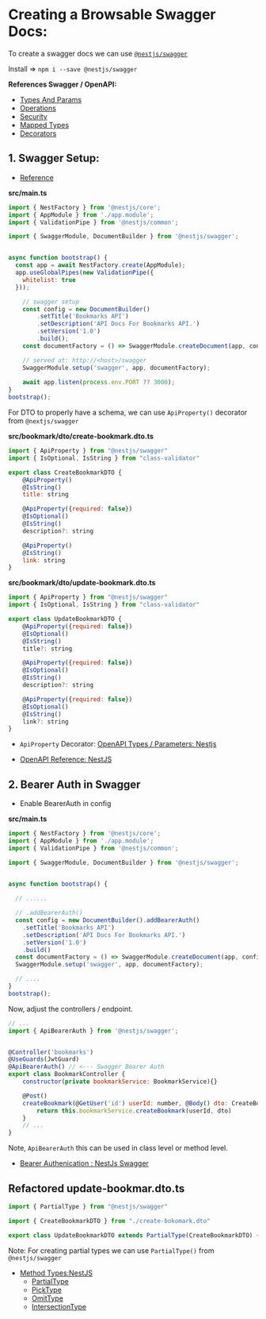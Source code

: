 # Creating a Browsable Swagger Docs:

To create a swagger docs we can use [``@nestjs/swagger``](https://www.npmjs.com/package/@nestjs/swagger)

Install => ``npm i --save @nestjs/swagger``

**References Swagger / OpenAPI:**
- [Types And Params](https://docs.nestjs.com/openapi/types-and-parameters)
- [Operations](https://docs.nestjs.com/openapi/operations)
- [Security](https://docs.nestjs.com/openapi/security)
- [Mapped Types](https://docs.nestjs.com/openapi/mapped-types)
- [Decorators](https://docs.nestjs.com/openapi/decorators)


## 1. Swagger Setup:

- [Reference](https://docs.nestjs.com/openapi/introduction#bootstrap)

**src/main.ts**

```js
import { NestFactory } from '@nestjs/core';
import { AppModule } from './app.module';
import { ValidationPipe } from '@nestjs/common';

import { SwaggerModule, DocumentBuilder } from '@nestjs/swagger';


async function bootstrap() {
  const app = await NestFactory.create(AppModule);
  app.useGlobalPipes(new ValidationPipe({
    whitelist: true
  }));

    // swagger setup
    const config = new DocumentBuilder()
        .setTitle('Bookmarks API')
        .setDescription('API Docs For Bookmarks API.')
        .setVersion('1.0')
        .build();
    const documentFactory = () => SwaggerModule.createDocument(app, config);

    // served at: http://<host>/swagger
    SwaggerModule.setup('swagger', app, documentFactory);
    
    await app.listen(process.env.PORT ?? 3000);
}
bootstrap();
```

For DTO to properly have a schema, we can use ``ApiProperty()`` decorator from ``@nextjs/swagger``

**src/bookmark/dto/create-bookmark.dto.ts**

```js
import { ApiProperty } from "@nestjs/swagger"
import { IsOptional, IsString } from "class-validator"

export class CreateBookmarkDTO {
    @ApiProperty()
    @IsString()
    title: string

    @ApiProperty({required: false})
    @IsOptional()
    @IsString()
    description?: string

    @ApiProperty()
    @IsString()
    link: string
}
```


**src/bookmark/dto/update-bookmark.dto.ts**

```js
import { ApiProperty } from "@nestjs/swagger"
import { IsOptional, IsString } from "class-validator"

export class UpdateBookmarkDTO {
    @ApiProperty({required: false})
    @IsOptional()
    @IsString()
    title?: string

    @ApiProperty({required: false})
    @IsOptional()
    @IsString()
    description?: string

    @ApiProperty({required: false})
    @IsOptional()
    @IsString()
    link?: string
}
```

- `ApiProperty` Decorator: [OpenAPI Types / Parameters: Nestjs](https://docs.nestjs.com/openapi/types-and-parameters)

- [OpenAPI Reference: NestJS](https://docs.nestjs.com/openapi/introduction)

## 2. Bearer Auth in Swagger

- Enable BearerAuth in config

**src/main.ts**

```js
import { NestFactory } from '@nestjs/core';
import { AppModule } from './app.module';
import { ValidationPipe } from '@nestjs/common';

import { SwaggerModule, DocumentBuilder } from '@nestjs/swagger';


async function bootstrap() {
  
  // ......

  // .addBearerAuth()
  const config = new DocumentBuilder().addBearerAuth()
    .setTitle('Bookmarks API')
    .setDescription('API Docs For Bookmarks API.')
    .setVersion('1.0')
    .build()
  const documentFactory = () => SwaggerModule.createDocument(app, config);
  SwaggerModule.setup('swagger', app, documentFactory);

  // ....
}
bootstrap();
```

Now, adjust the controllers / endpoint.

```js
// ...
import { ApiBearerAuth } from '@nestjs/swagger';


@Controller('bookmarks')
@UseGuards(JwtGuard)
@ApiBearerAuth() // <--- Swagger Bearer Auth
export class BookmarkController {
    constructor(private bookmarkService: BookmarkService){}

    @Post()
    createBookmark(@GetUser('id') userId: number, @Body() dto: CreateBookmarkDTO) {
        return this.bookmarkService.createBookmark(userId, dto)
    }
    // ...
}
```

Note, ``ApiBearerAuth`` this can be used in class level or method level.

- [Bearer Authenication : NestJs Swagger](https://docs.nestjs.com/openapi/security#bearer-authentication)


## Refactored update-bookmar.dto.ts

```js
import { PartialType } from "@nestjs/swagger"

import { CreateBookmarkDTO } from "./create-bokomark.dto"

export class UpdateBookmarkDTO extends PartialType(CreateBookmarkDTO) {}
```

Note: For creating partial types we can use ``PartialType()`` from ``@nestjs/swagger``


- [Method Types:NestJS ](https://docs.nestjs.com/openapi/mapped-types)
  - [PartialType](https://docs.nestjs.com/openapi/mapped-types#omit)
  - [PickType](https://docs.nestjs.com/openapi/mapped-types#pick)
  - [OmitType](https://docs.nestjs.com/openapi/mapped-types#omit)
  - [IntersectionType](https://docs.nestjs.com/openapi/mapped-types#omit)
